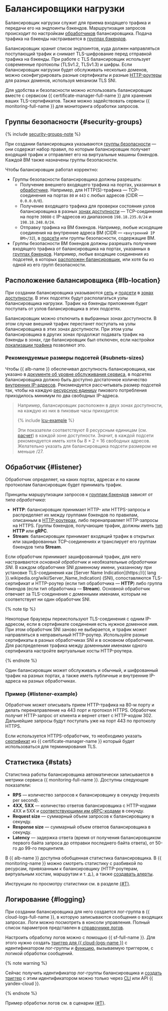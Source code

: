 # Балансировщики нагрузки

Балансировщик нагрузки служит для приема входящего трафика и передачи его на эндпоинты бэкендов. Маршрутизация запросов происходит по настройкам [обработчиков](#listener) балансировщика. Подача трафика на бэкенды настраивается в [группах бэкендов](backend-group.md).

Балансировщик хранит список эндпоинтов, куда должен направляться поступающий трафик и снимает TLS-шифрование перед отправкой трафика на бэкенды. При работе с TLS балансировщик использует современные протоколы (TLSv1.2, TLSv1.3) и шифры. Если балансировщик нагрузки будет обслуживать несколько доменов, можно сконфигурировать разные сертификаты и разные [HTTP-роутеры](http-router.md) для разных доменов, используя механизм TLS SNI.

Для удобства и безопасности можно использовать балансировщик вместе с сервисом {{ certificate-manager-full-name }} для хранения ваших TLS-сертификатов. Также можно задействовать сервисы {{ monitoring-full-name }} для мониторинга обработки запросов.

## Группы безопасности {#security-groups}

{% include [security-groups-note](../_includes_service/security-groups-note.md) %}

При создании балансировщика указываются [группы безопасности](../../vpc/concepts/security-groups.md) — они содержат набор правил, по которым балансировщик получает входящий трафик и отправляет его на виртуальные машины бэкендов. Каждой ВМ также назначены группы безопасности.

Чтобы балансировщик работал корректно: 

* Группы безопасности балансировщика должны разрешать:
  * Получение внешнего входящего трафика на портах, указанных в [обработчике](#listener). Например, для HTTP(S)-трафика — TCP-соединения на портах `80` и `443` с любых адресов (CIDR — `0.0.0.0/0`).
  * Получение входящего трафика для проверки состояния узлов балансировщика в разных [зонах доступности](../../overview/concepts/geo-scope.md) — TCP-соединения на порте `30080` с IP-адресов из диапазонов `198.18.235.0/24` и `198.18.248.0/24`.
  * Отправку трафика на ВМ бэкендов. Например, любые исходящие соединения на внутренние адреса ВМ (CIDR — `<внутренний IP ВМ>/32`), в [подсе́ти](../../vpc/concepts/network.md#subnet) или группы безопасности, содержащие ВМ.
* Группы безопасности ВМ бэкендов должны разрешать получение входящего трафика от балансировщика на портах, указанных в [группах бэкендов](backend-group.md). Например, любые входящие соединения из подсетей, в которых [расположен балансировщик](#lb-location), или хотя бы из одной из его групп безопасности.   

## Расположение балансировщика {#lb-location}

При создании балансировщика указываются [сеть](../../vpc/concepts/network.md) и [подсети](../../vpc/concepts/network.md#subnet) в [зонах доступности](../../overview/concepts/geo-scope.md). В этих подсетях будут располагаться узлы балансировщика нагрузки. Трафик на бэкенды приложения будет поступать от узлов балансировщика в этих подсетях.

Балансировщик можно отключить в выбранных зонах доступности. В этом случае внешний трафик перестанет поступать на узлы балансировщика в этих зонах доступности. При этом узлы балансировщика в других зонах продолжат подавать трафик на бэкенды в зонах, где балансировщик был отключен, если настройки [локализации трафика](backend-group.md#locality) позволяют это.

### Рекомендуемые размеры подсетей {#subnets-sizes}


Чтобы {{ alb-name }} обеспечивал доступность балансировщика, как указано в [документе об уровне обслуживания сервиса](https://yandex.ru/legal/cloud_sla_apploadbalancer/), в подсетях балансировщика должно быть доступно достаточное количество [внутренних IP-адресов](../../vpc/concepts/address.md#internal-addresses). Рекомендуется рассчитывать размер подсетей так, чтобы на каждую [ресурсную единицу](../pricing.md) пикового потребления приходилось минимум по два свободных IP-адреса.

> Например, балансировщик расположен в двух зонах доступности, на каждую из них в пиковые часы приходится:
> 
> {% include [lcu-example](../../_includes/application-load-balancer/lcu-example.md) %}
> 
> Эти показатели соответствуют 8 ресурсным единицам (см. [расчет](../pricing.md#example)) в каждой зоне доступности. Значит, в каждой подсети рекомендуется иметь хотя бы 8 × 2 = 16 свободных адресов. Желательно указать для балансировщика подсети размером не меньше /27.

## Обработчик {#listener}

Обработчик определяет, на каких портах, адресах и по каким протоколам балансировщик будет принимать трафик.

Принципы маршрутизации запросов к [группам бэкендов](backend-group.md) зависят от _типа обработчика_:

* **HTTP**: балансировщик принимает HTTP- или HTTPS-запросы и распределяет их между группами бэкендов по правилам, описанным в [HTTP-роутерах](http-router.md), либо перенаправляет HTTP-запросы на HTTPS. Группы бэкендов, получающие трафик, должны иметь [тип](backend-group.md#group-type) **HTTP** или **gRPC**.
* **Stream**: балансировщик принимает входящий трафик в открытых или зашифрованных TCP-соединениях и транслирует его группам бэкендов типа **Stream**.

Если обработчик принимает зашифрованный трафик, для него настраиваются _основной обработчик_ и необязательные _обработчики SNI_. В каждом обработчике SNI доменному имени, указанному при установке TLS-соединения как [Server Name Indication](https://{{ lang }}.wikipedia.org/wiki/Server_Name_Indication) (SNI), сопоставляются TLS-сертификат и HTTP-роутер (если тип обработчика — **HTTP**) либо группа бэкендов (если тип обработчика — **Stream**). Основной обработчик отвечает за TLS-соединения с доменными именами, которым не соответствует ни один обработчик SNI.

{% note tip %}

Некоторые браузеры переиспользуют TLS-соединения с одним IP-адресом, если в сертификате соединения есть нужное доменное имя. При этом обработчик SNI заново не выбирается, и трафик может направляться в неправильный HTTP-роутер. Используйте разные сертификаты в разных обработчиках SNI и в основном обработчике. Для распределения трафика между доменными именами одного сертификата настройте виртуальные хосты HTTP-роутера.

{% endnote %}

Один балансировщик может обслуживать и обычный, и шифрованный трафик на разных портах, а также иметь публичные и внутренние IP-адреса на разных обработчиках.

### Пример {#listener-example}

Обработчик может описывать прием HTTP-трафика на 80-м порту и делать перенаправление на 443 порт и протокол HTTPS. Обработчик получит HTTP-запрос от клиента и вернет ответ с HTTP-кодом 302. Дальнейшие запросы будут поступать уже на порт 443 по протоколу HTTPS. 

Если используется HTTPS-обработчик, то необходимо указать [сертификат](../../certificate-manager/concepts/imported-certificate.md) из {{ certificate-manager-name }} который будет использоваться для терминирования TLS.

## Статистика {#stats}

Статистика работы балансировщика автоматически записывается в метрики сервиса {{ monitoring-full-name }}. Доступны следующие показатели:

* **RPS** — количество запросов к балансировщику в секунду (requests per second).
* **4XX**, **5XX** — количество ответов балансировщика с HTTP-кодами 4XX и 5XX и [соответствующими им gRPC-кодами](../../api-design-guide/concepts/errors.md#error-list) в секунду.
* **Request size** — суммарный объем запросов к балансировщику в секунду.
* **Response size** — суммарный объем ответов балансировщика в секунду.
* **Latency** — задержка ответа (время от получения балансировщиком первого байта запроса до отправки последнего байта ответа), от 50-го до 99-го перцентиля.

В {{ alb-name }} доступна обобщенная статистика балансировщика. В {{ monitoring-name }} можно смотреть статистику с разбивкой по ресурсам, привязанным к балансировщику (HTTP-роутерам, виртуальным хостам, маршрутам и т. д.), а также [создавать алерты](../../monitoring/operations/alert/create-alert.md).
 
Инструкции по просмотру статистики см. в разделе [{#T}](../operations/application-load-balancer-get-stats.md).


## Логирование {#logging}

При создании балансировщика для него создается лог-группа в {{ cloud-logs-full-name }}, в которую записываются сообщения о входящих запросах. Логи можно посмотреть в консоли управления. Полный список параметров представлен в [справочнике логов](../logs-ref.md).

Настроить обработку логов можно с помощью {{ sf-full-name }}. Для этого нужно создать [триггер для {{ cloud-logs-name }}](../../functions/concepts/trigger/cloudlogs-trigger.md) с идентификатором лог-группы и [функцию](../../functions/concepts/function.md), вызываемую триггером, с логикой обработки сообщений.

{% note warning %}

Сейчас получить идентификатор лог-группы балансировщика и [создать триггер](../../functions/operations/trigger/cloudlogs-trigger-create.md) с этим идентификатором можно только через [CLI](../../cli/) или API {{ yandex-cloud }}.

{% endnote %}

Пример обработки логов см. в сценарии [{#T}](../tutorials/logging.md).

